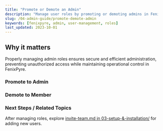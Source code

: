 ```yaml
---
title: "Promote or Demote an Admin"
description: "Manage user roles by promoting or demoting admins in FenixPyre for better access control."
slug: /04-admin-guide/promote-demote-admin
keywords: [fenixpyre, admin, user-management, roles]
last_updated: 2023-10-01
---
```


## Why it matters
Properly managing admin roles ensures secure and efficient administration, preventing unauthorized access while maintaining operational control in FenixPyre.

### Promote to Admin

<!-- VIDEO: ./media/04-admin-guide/promote-demo.mp4 | Alt: Video demonstrating how to promote a user to admin | Duration: 30s -->

### Demote to Member

<!-- VIDEO: ./media/04-admin-guide/demote-demo.mp4 | Alt: Video demonstrating how to demote an admin to member | Duration: 30s -->

### Next Steps / Related Topics
After managing roles, explore [invite-team.md in 03-setup-&-installation/](../03-setup-&-installation/invite-team.md) for adding new users.